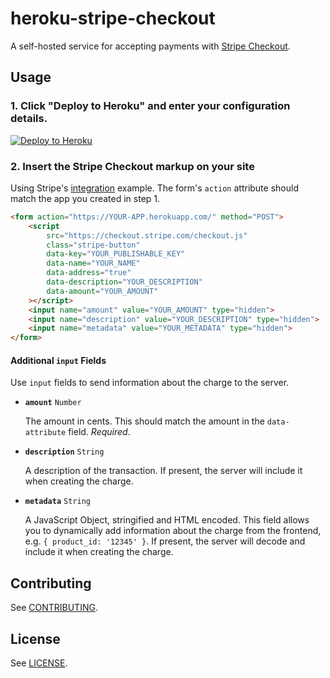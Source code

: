 # heroku-stripe-checkout

A self-hosted service for accepting payments with [Stripe Checkout](https://stripe.com/docs/checkout).

## Usage

### 1. Click "Deploy to Heroku" and enter your configuration details.

[![Deploy to Heroku](https://www.herokucdn.com/deploy/button.svg)](https://heroku.com/deploy?template=https://github.com/zuuno/heroku-stripe-checkout)

### 2. Insert the Stripe Checkout markup on your site

Using Stripe's [integration](https://stripe.com/docs/checkout#integration-simple) example. The form's `action` attribute should match the app you created in step 1.

```html
<form action="https://YOUR-APP.herokuapp.com/" method="POST">
    <script
        src="https://checkout.stripe.com/checkout.js"
        class="stripe-button"
        data-key="YOUR_PUBLISHABLE_KEY"
        data-name="YOUR_NAME"
        data-address="true"
        data-description="YOUR_DESCRIPTION"
        data-amount="YOUR_AMOUNT"
    ></script>
    <input name="amount" value="YOUR_AMOUNT" type="hidden">
    <input name="description" value="YOUR_DESCRIPTION" type="hidden">
    <input name="metadata" value="YOUR_METADATA" type="hidden">
</form>
```

#### Additional `input` Fields

Use `input` fields to send information about the charge to the server.

- **`amount`** `Number`

    The amount in cents. This should match the amount in the `data-attribute` field. *Required*.

- **`description`** `String`

    A description of the transaction. If present, the server will include it when creating the charge.

- **`metadata`** `String`

    A JavaScript Object, stringified and HTML encoded. This field allows you to dynamically add information about the charge from the frontend, e.g. `{ product_id: '12345' }`. If present, the server will decode and include it when creating the charge.

## Contributing

See [CONTRIBUTING](https://github.com/christophercliff/heroku-stripe-checkout/blob/master/CONTRIBUTING.md).

## License

See [LICENSE](https://github.com/christophercliff/heroku-stripe-checkout/blob/master/LICENSE.md).
